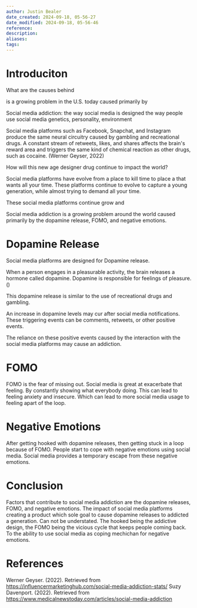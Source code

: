 ```yaml
---
author: Justin Bealer
date_created: 2024-09-18, 05-56-27
date_modified: 2024-09-18, 05-56-46
reference: 
description: 
aliases: 
tags: 
---
```


# Introduciton

What are the causes behind

is a growing problem in the U.S. today caused primarily by

Social media addiction: the way social media is designed the way people
use social media genetics, personality, environment

Social media platforms such as Facebook, Snapchat, and Instagram produce
the same neural circuitry caused by gambling and recreational drugs. A
constant stream of retweets, likes, and shares affects the brain's
reward area and triggers the same kind of chemical reaction as other
drugs, such as cocaine. (Werner Geyser, 2022)

How will this new age designer drug continue to impact the world?

Social media platforms have evolve from a place to kill time to place a
that wants all your time. These platforms continue to evolve to capture
a young generation, while almost trying to demand all your time.

These social media platforms continue grow and

Social media addiction is a growing problem around the world caused
primarily by the dopamine release, FOMO, and negative emotions.

# Dopamine Release

Social media platforms are designed for Dopamine release.

When a person engages in a pleasurable activity, the brain releases a
hormone called dopamine. Dopamine is responsible for feelings of
pleasure.()

This dopamine release is similar to the use of recreational drugs and
gambling.

An increase in dopamine levels may cur after social media notifications.
These triggering events can be comments, retweets, or other positive
events.

The reliance on these positive events caused by the interaction with the
social media platforms may cause an addiction.

# FOMO

FOMO is the fear of missing out. Social media is great at exacerbate
that feeling. By constantly showing what everybody doing. This can lead
to feeling anxiety and insecure. Which can lead to more social media
usage to feeling apart of the loop.

# Negative Emotions

After getting hooked with dopamine releases, then getting stuck in a
loop because of FOMO. People start to cope with negative emotions using
social media. Social media provides a temporary escape from these
negative emotions.

# Conclusion

Factors that contribute to social media addiction are the dopamine
releases, FOMO, and negative emotions. The impact of social media
platforms creating a product which sole goal to cause dopamine releases
to addicted a generation. Can not be understated. The hooked being the
addictive design, the FOMO being the vicious cycle that keeps people
coming back. To the ability to use social media as coping mechichan for
negative emotions.

# References

Werner Geyser. (2022). Retrieved from
<https://influencermarketinghub.com/social-media-addiction-stats/> Suzy
Davenport. (2022). Retrieved from
<https://www.medicalnewstoday.com/articles/social-media-addiction>
